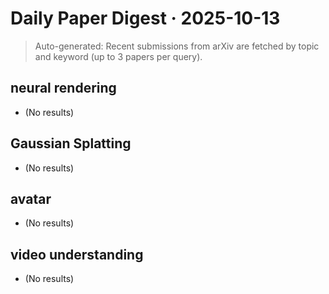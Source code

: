 # Daily Paper Digest · 2025-10-13
> Auto-generated: Recent submissions from arXiv are fetched by topic and keyword (up to 3 papers per query).

## neural rendering
- (No results)

## Gaussian Splatting
- (No results)

## avatar
- (No results)

## video understanding
- (No results)
